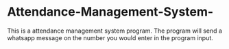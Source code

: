 # Attendance-Management-System-

This is a attendance management system program.
The program will send a whatsapp message on the number you would enter in the program input.
